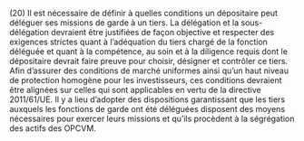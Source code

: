 (20) Il est nécessaire de définir à quelles conditions un dépositaire peut déléguer ses missions de garde à un tiers. La délégation et la sous-délégation devraient être justifiées de façon objective et respecter des exigences strictes quant à l’adéquation du tiers chargé de la fonction déléguée et quant à la compétence, au soin et à la diligence requis dont le dépositaire devrait faire preuve pour choisir, désigner et contrôler ce tiers. Afin d’assurer des conditions de marché uniformes ainsi qu’un haut niveau de protection homogène pour les investisseurs, ces conditions devraient être alignées sur celles qui sont applicables en vertu de la directive 2011/61/UE. Il y a lieu d’adopter des dispositions garantissant que les tiers auxquels les fonctions de garde ont été déléguées disposent des moyens nécessaires pour exercer leurs missions et qu’ils procèdent à la ségrégation des actifs des OPCVM.